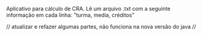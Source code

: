 Aplicativo para cálculo de CRA.
Lê um arquivo .txt com a seguinte informação em cada linha:
"turma, media, créditos"

// atualizar e refazer algumas partes, não funciona na nova versão do java //
